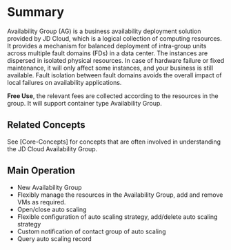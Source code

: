 # Summary

Availability Group (AG) is a business availability deployment solution provided by JD Cloud, which is a logical collection of computing resources. It provides a mechanism for balanced deployment of intra-group units across multiple fault domains (FDs) in a data center. The instances are dispersed in isolated physical resources. In case of hardware failure or fixed maintenance, it will only affect some instances, and your business is still available. Fault isolation between fault domains avoids the overall impact of local failures on availability applications.

**Free Use**, the relevant fees are collected according to the resources in the group. It will support container type Availability Group.

## Related Concepts

See [Core-Concepts] for concepts that are often involved in understanding the JD Cloud Availability Group.


## Main Operation

* New Availability Group
* Flexibly manage the resources in the Availability Group, add and remove VMs as required.
* Open/close auto scaling
* Flexible configuration of auto scaling strategy, add/delete auto scaling strategy
* Custom notification of contact group of auto scaling
* Query auto scaling record

